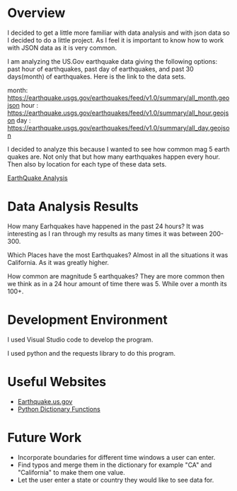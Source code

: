 # Overview

I decided to get a little more familiar with data analysis and with json data so I decided to do a little project. As I feel it is important to know how to work with JSON data
as it is very common.

I am analyzing the US.Gov earthquake data giving the following options: past hour of earthquakes, past day of earthquakes, and past 30 days(month) of earthquakes. 
Here is the link to the data sets.

month: https://earthquake.usgs.gov/earthquakes/feed/v1.0/summary/all_month.geojson
hour : https://earthquake.usgs.gov/earthquakes/feed/v1.0/summary/all_hour.geojson
day  : https://earthquake.usgs.gov/earthquakes/feed/v1.0/summary/all_day.geojson

I decided to analyze this because I wanted to see how common mag 5 earth quakes are. Not only that but how many earthquakes happen every hour. Then also by location for each
type of these data sets.





[EarthQuake Analysis](https://youtu.be/ofQ3R7ZPknc)

# Data Analysis Results
How many Earhquakes have happened in the past 24 hours? It was interesting as I ran through my results as many times it was between 
200-300.

Which Places have the most Earthquakes?  Almost in all the situations it was California. As it was greatly higher.

How common are magnitude 5 earthquakes? They are more common then we think as in a 24 hour amount of time there was 5. While over 
a month its 100+.

# Development Environment

I used Visual Studio code to develop the program.

I used python and the requests library to do this program.

# Useful Websites

* [Earthquake.us.gov](https://earthquake.usgs.gov/earthquakes/feed/v1.0/geojson.php)
* [Python Dictionary Functions](https://www.w3schools.com/python/python_ref_dictionary.asp)

# Future Work

* Incorporate boundaries for different time windows a user can enter.
* Find typos and merge them in the dictionary for example "CA" and "California" to make them one value.
* Let the user enter a state or country they would like to see data for.
